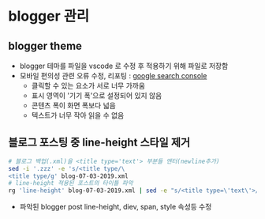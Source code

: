# blogger 관리

## blogger theme

- blogger 테마를 파일을 vscode 로 수정 후 적용하기 위해 파일로 저장함
- 모바일 편의성 관련 오류 수정, 리포팅 : [google search console](https://search.google.com/search-console/?resource_id=sc-domain:yoonbh2714.blogspot.com)
  - 클릭할 수 있는 요소가 서로 너무 가까움
  - 표시 영역이 '기기 폭'으로 설정되어 있지 않음
  - 콘텐츠 폭이 화면 폭보다 넓음
  - 텍스트가 너무 작아 읽을 수 없음

## 블로그 포스팅 중 line-height 스타일 제거

```bash
# 블로그 백업(.xml)을 <title type='text'> 부분들 엔터(newline추가)
sed -i '.zzz' -e 's/<title type/\
<title type/g' blog-07-03-2019.xml
# line-height 적용된 포스트의 타이틀 파악
rg 'line-height' blog-07-03-2019.xml | sed -e "s/<title type=\'text\'>//g" -e "s/<\/title>.*//"
```

- 파악된 blogger post line-height, diev, span, style 속성등 수정
